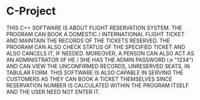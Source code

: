 # C-Project
THIS C++ SOFTWARE IS ABOUT FLIGHT RESERVATION SYSTEM.
THE PROGRAM CAN BOOK A DOMESTIC / INTERNATIONAL FLIGHT TICKET AND MAINTAIN THE RECORDS OF THE TICKETS RESERVED.
THE PROGRAM CAN ALSO CHECK STATUS OF THE SPECIFIED TICKET AND ALSO CANCELS IT, IF NEEDED.
MOREOVER, A PERSON CAN ALSO ACT AS AN ADMINISTRATOR (IF HE / SHE HAS THE ADMIN PASSWORD i.e "1234") AND CAN VIEW THE UNCONFIRMED RECORDS, UNRESERVED SEATS, IN TABULAR FORM.
THIS SOFTWARE IS ALSO CAPABLE IN SERVING THE CUSTOMERS AS THEY CAN BOOK A TICKET THEMSELVES SINCE RESERVATION NUMBER IS CALCULATED WITHIN THE PROGRAM ITSELF AND THE USER NEED NOT ENTER IT.
